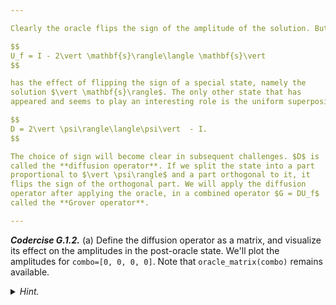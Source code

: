 ```yaml
---

Clearly the oracle flips the sign of the amplitude of the solution. But just flipping the sign is not useful by itself, since the *probability* (amplitude squared) of observing it when we measure does not change. We need a new ingredient! Note that the oracle

$$
U_f = I - 2\vert \mathbf{s}\rangle\langle \mathbf{s}\vert
$$

has the effect of flipping the sign of a special state, namely the
solution $\vert \mathbf{s}\rangle$. The only other state that has
appeared and seems to play an interesting role is the uniform superposition $\vert \psi\rangle$, so a simple guess for another operator to play with is

$$
D = 2\vert \psi\rangle\langle\psi\vert  - I.
$$

The choice of sign will become clear in subsequent challenges. $D$ is
called the **diffusion operator**. If we split the state into a part
proportional to $\vert \psi\rangle$ and a part orthogonal to it, it
flips the sign of the orthogonal part. We will apply the diffusion
operator after applying the oracle, in a combined operator $G = DU_f$
called the **Grover operator**.

---
```


***Codercise G.1.2.*** (a) Define the diffusion operator as a matrix,
   and visualize its effect on the amplitudes in the post-oracle
   state. We'll plot the amplitudes for
   ``combo=[0, 0, 0, 0]``. Note that ``oracle_matrix(combo)`` remains available.

<details>
<summary><i>Hint.</i></summary>
The diffusion matrix can be written as

$$
D = \frac{1}{2^{n-1}}\mathbf{1} - I,
$$

where $\mathbf{1}$ is the $2^n\times 2^n$ matrix with $1$ in each entry. You will therefore find [``np.ones()``](https://numpy.org/doc/stable/reference/generated/numpy.ones.html) useful in addition to [``np.eye()``](https://numpy.org/devdocs/reference/generated/numpy.eye.html).
</details>
